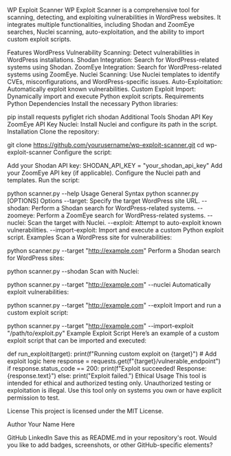 WP Exploit Scanner
WP Exploit Scanner is a comprehensive tool for scanning, detecting, and exploiting vulnerabilities in WordPress websites. It integrates multiple functionalities, including Shodan and ZoomEye searches, Nuclei scanning, auto-exploitation, and the ability to import custom exploit scripts.

Features
WordPress Vulnerability Scanning: Detect vulnerabilities in WordPress installations.
Shodan Integration: Search for WordPress-related systems using Shodan.
ZoomEye Integration: Search for WordPress-related systems using ZoomEye.
Nuclei Scanning: Use Nuclei templates to identify CVEs, misconfigurations, and WordPress-specific issues.
Auto-Exploitation: Automatically exploit known vulnerabilities.
Custom Exploit Import: Dynamically import and execute Python exploit scripts.
Requirements
Python Dependencies
Install the necessary Python libraries:

pip install requests pyfiglet rich shodan
Additional Tools
Shodan API Key
ZoomEye API Key
Nuclei:
Install Nuclei and configure its path in the script.
Installation
Clone the repository:

git clone https://github.com/yourusername/wp-exploit-scanner.git
cd wp-exploit-scanner
Configure the script:

Add your Shodan API key:
SHODAN_API_KEY = "your_shodan_api_key"
Add your ZoomEye API key (if applicable).
Configure the Nuclei path and templates.
Run the script:

python scanner.py --help
Usage
General Syntax
python scanner.py [OPTIONS]
Options
--target: Specify the target WordPress site URL.
--shodan: Perform a Shodan search for WordPress-related systems.
--zoomeye: Perform a ZoomEye search for WordPress-related systems.
--nuclei: Scan the target with Nuclei.
--exploit: Attempt to auto-exploit known vulnerabilities.
--import-exploit: Import and execute a custom Python exploit script.
Examples
Scan a WordPress site for vulnerabilities:

python scanner.py --target "http://example.com"
Perform a Shodan search for WordPress sites:

python scanner.py --shodan
Scan with Nuclei:

python scanner.py --target "http://example.com" --nuclei
Automatically exploit vulnerabilities:

python scanner.py --target "http://example.com" --exploit
Import and run a custom exploit script:

python scanner.py --target "http://example.com" --import-exploit "/path/to/exploit.py"
Example Exploit Script
Here’s an example of a custom exploit script that can be imported and executed:

def run_exploit(target):
    print(f"Running custom exploit on {target}")
    # Add exploit logic here
    response = requests.get(f"{target}/vulnerable_endpoint")
    if response.status_code == 200:
        print(f"Exploit succeeded! Response: {response.text}")
    else:
        print("Exploit failed.")
Ethical Usage
This tool is intended for ethical and authorized testing only. Unauthorized testing or exploitation is illegal. Use this tool only on systems you own or have explicit permission to test.

License
This project is licensed under the MIT License.

Author
Your Name Here

GitHub
LinkedIn
Save this as README.md in your repository's root. Would you like to add badges, screenshots, or other GitHub-specific elements?






